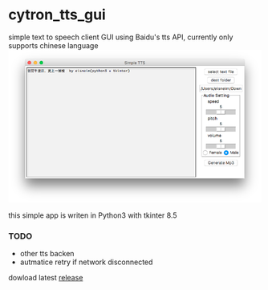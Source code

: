 cytron_tts_gui
=========
simple text to speech client GUI using Baidu's tts API, currently only supports chinese language
![snapshot](snapshot.png)

this simple app is writen in Python3 with tkinter 8.5

### TODO
 - other tts backen
 - autmatice retry if network disconnected

dowload latest [release](https://github.com/eisneim/cytron_tts_gui/releases)

